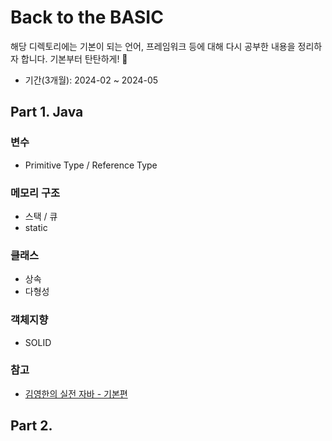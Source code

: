 # Back to the BASIC
해당 디렉토리에는 기본이 되는 언어, 프레임워크 등에 대해 다시 공부한 내용을 정리하자 합니다. 기본부터 탄탄하게! 🧱

- 기간(3개월): 2024-02 ~ 2024-05

## Part 1. Java
### 변수
- Primitive Type / Reference Type
### 메모리 구조
- 스택 / 큐
- static
### 클래스
- 상속
- 다형성
### 객체지향
- SOLID


### 참고
- [김영한의 실전 자바 - 기본편](https://www.inflearn.com/course/%EA%B9%80%EC%98%81%ED%95%9C%EC%9D%98-%EC%8B%A4%EC%A0%84-%EC%9E%90%EB%B0%94-%EA%B8%B0%EB%B3%B8%ED%8E%B8/dashboard)

## Part 2. 
